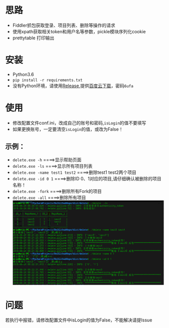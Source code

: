 # 思路
* Fiddler抓包获取登录、项目列表、删除等操作的请求
* 使用xpath获取相关token和用户名等参数，pickle模块序列化cookie
* prettytable 打印输出

# 安装 
* Python3.6
* `pip install -r requirements.txt`
*  没有Python环境，请使用[Release](https://github.com/steinvenic/DelGithubRepo/releases),提供[百度云下载](https://pan.baidu.com/s/1hy59KV_nHQtn1Ogd0E1hdg)，密码`6ufa`

#  使用

* 修改配置文件conf.ini，改成自己的账号和密码,`isLogin`的值不要填写
* 如果更换账号，一定要清空`isLogin`的值，或改为False！
## 示例：
* `delete.exe -h`    ====>显示帮助页面
* `delete.exe -ls`    ====>显示所有项目列表
* `delete.exe -name test1 test2`    ====>删除test1 test2两个项目
* `delete.exe -id 0 1`              ====>删除ID 0、1对应的项目,请仔细确认被删除的项目名称！
* `delete.exe -fork`    ====>删除所有Fork的项目
* `delete.exe -all`    ====>删除所有项目
![avartar](https://github.com/steinvenic/DelGithubRepo/blob/master/20180624002334.png)

#  问题
若执行中报错，请修改配置文件中isLogin的值为False，不能解决请提Issue
